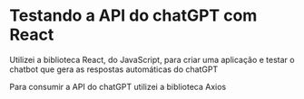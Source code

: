 # Testando a API do chatGPT com React

Utilizei a biblioteca React, do JavaScript, para criar uma aplicação e testar o chatbot que gera as respostas automáticas do chatGPT

Para consumir a API do chatGPT utilizei a biblioteca Axios